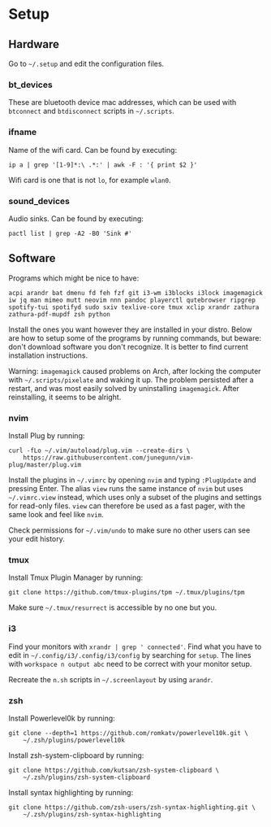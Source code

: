 # Setup

## Hardware

Go to `~/.setup` and edit the configuration files.

### bt\_devices

These are bluetooth device mac addresses, which can be used with `btconnect`
and `btdisconnect` scripts in `~/.scripts`.

### ifname

Name of the wifi card. Can be found by executing:

```
ip a | grep '[1-9]*:\ .*:' | awk -F : '{ print $2 }'
```

Wifi card is one that is not `lo`, for example `wlan0`.

### sound\_devices

Audio sinks. Can be found by executing:

```
pactl list | grep -A2 -B0 'Sink #'
```

## Software

Programs which might be nice to have:

`acpi arandr bat dmenu fd feh fzf git i3-wm i3blocks i3lock imagemagick iw jq
man mimeo mutt neovim nnn pandoc playerctl qutebrowser ripgrep spotify-tui
spotifyd sudo sxiv texlive-core tmux xclip xrandr zathura zathura-pdf-mupdf zsh
python`

Install the ones you want however they are installed in your distro. Below are
how to setup some of the programs by running commands, but beware: don't
download software you don't recognize. It is better to find current
installation instructions.

Warning: `imagemagick` caused problems on Arch, after locking the computer with
`~/.scripts/pixelate` and waking it up. The problem persisted after a restart,
and was most easily solved by uninstalling `imagemagick`. After reinstalling,
it seems to be alright.

### nvim

Install Plug by running:

```
curl -fLo ~/.vim/autoload/plug.vim --create-dirs \
    https://raw.githubusercontent.com/junegunn/vim-plug/master/plug.vim
```

Install the plugins in `~/.vimrc` by opening `nvim` and typing `:PlugUpdate`
and pressing Enter. The alias `view` runs the same instance of `nvim` but
uses `~/.vimrc.view` instead, which uses only a subset of the plugins and
settings for read-only files. `view` can therefore be used as a fast pager,
with the same look and feel like `nvim`.

Check permissions for `~/.vim/undo` to make sure no other users can see your
edit history.

### tmux

Install Tmux Plugin Manager by running:

```
git clone https://github.com/tmux-plugins/tpm ~/.tmux/plugins/tpm
```

Make sure `~/.tmux/resurrect` is accessible by no one but you.

### i3

Find your monitors with `xrandr | grep ' connected'`. Find what you have to
edit in `~/.config/i3/.config/i3/config` by searching for `setup`. The lines
with `workspace n output abc` need to be correct with your monitor setup.

Recreate the `n.sh` scripts in `~/.screenlayout` by using `arandr`.

### zsh

Install Powerlevel0k by running:

```
git clone --depth=1 https://github.com/romkatv/powerlevel10k.git \
    ~/.zsh/plugins/powerlevel10k
```

Install zsh-system-clipboard by running:

```
git clone https://github.com/kutsan/zsh-system-clipboard \
    ~/.zsh/plugins/zsh-system-clipboard
```

Install syntax highlighting by running:

```
git clone https://github.com/zsh-users/zsh-syntax-highlighting.git \
    ~/.zsh/plugins/zsh-syntax-highlighting
```
